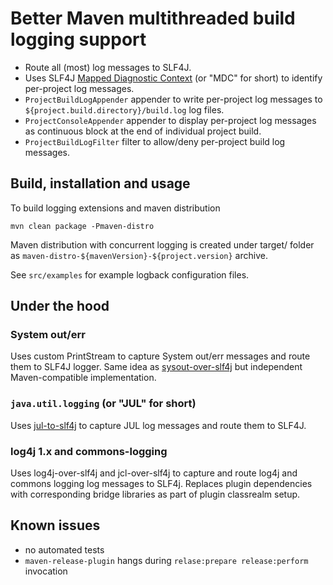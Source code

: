 # Better Maven multithreaded build logging support


* Route all (most) log messages to SLF4J.
* Uses SLF4J [Mapped Diagnostic Context](http://www.slf4j.org/manual.html#mdc) (or "MDC" for short) to identify per-project log messages.
* `ProjectBuildLogAppender` appender to write per-project log messages to `${project.build.directory}/build.log` log files.
* `ProjectConsoleAppender` appender to display per-project log messages as continuous block at the end of individual project build.
* `ProjectBuildLogFilter` filter to allow/deny per-project build log messages.

## Build, installation and usage

To build logging extensions and maven distribution

    mvn clean package -Pmaven-distro

Maven distribution with concurrent logging is created under target/ folder as `maven-distro-${mavenVersion}-${project.version}` archive.

See `src/examples` for example logback configuration files.


## Under the hood

### System out/err

Uses custom PrintStream to capture System out/err messages and route them to SLF4J logger. Same idea as [sysout-over-slf4j](http://projects.lidalia.org.uk/sysout-over-slf4j/) but independent Maven-compatible implementation.

### `java.util.logging` (or "JUL" for short)

Uses [jul-to-slf4j](http://www.slf4j.org/legacy.html#jul-to-slf4j) to capture  JUL log messages and route them to SLF4J.

### log4j 1.x and commons-logging

Uses log4j-over-slf4j and jcl-over-slf4j to capture and route log4j and commons logging log messages to SLF4j. Replaces plugin dependencies with corresponding bridge libraries as part of plugin classrealm setup. 

## Known issues

* no automated tests
* `maven-release-plugin` hangs during `relase:prepare release:perform` invocation
